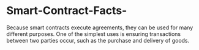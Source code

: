 # Smart-Contract-Facts-
Because smart contracts execute agreements, they can be used for many different purposes. One of the simplest uses is ensuring transactions between two parties occur, such as the purchase and delivery of goods.

